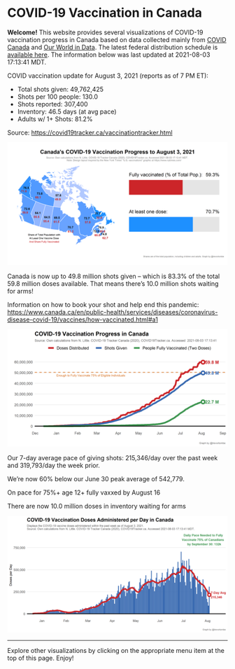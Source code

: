 COVID-19 Vaccination in Canada
==============================

**Welcome!** This website provides several visualizations of COVID-19
vaccination progress in Canada based on data collected mainly from
[COVID Canada](https://covid19tracker.ca/vaccinationtracker.html) and
[Our World in Data](https://ourworldindata.org/covid-vaccinations). The
latest federal distribution schedule is [available
here](https://www.canada.ca/en/public-health/services/diseases/2019-novel-coronavirus-infection/prevention-risks/covid-19-vaccine-treatment/vaccine-rollout.html).
The information below was last updated at 2021-08-03 17:13:41 MDT.

COVID vaccination update for August 3, 2021 (reports as of 7 PM ET):

-   Total shots given: 49,762,425
-   Shots per 100 people: 130.0
-   Shots reported: 307,400
-   Inventory: 46.5 days (at avg pace)
-   Adults w/ 1+ Shots: 81.2%

Source:
<a href="https://covid19tracker.ca/vaccinationtracker.html" class="uri">https://covid19tracker.ca/vaccinationtracker.html</a>

![](Plots/plot_main.png)

Canada is now up to 49.8 million shots given – which is 83.3% of the
total 59.8 million doses available. That means there’s 10.0 million
shots waiting for arms!

Information on how to book your shot and help end this pandemic:
<a href="https://www.canada.ca/en/public-health/services/diseases/coronavirus-disease-covid-19/vaccines/how-vaccinated.html#a1" class="uri">https://www.canada.ca/en/public-health/services/diseases/coronavirus-disease-covid-19/vaccines/how-vaccinated.html#a1</a>

![](Plots/plot_total.png)

Our 7-day average pace of giving shots: 215,346/day over the past week
and 319,793/day the week prior.

We’re now 60% below our June 30 peak average of 542,779.

On pace for 75%+ age 12+ fully vaxxed by August 16

There are now 10.0 million doses in inventory waiting for arms

![](Plots/pace_national.png)

------------------------------------------------------------------------

Explore other visualizations by clicking on the appropriate menu item at
the top of this page. Enjoy!
